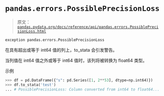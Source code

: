 # `pandas.errors.PossiblePrecisionLoss`

> 原文：[`pandas.pydata.org/docs/reference/api/pandas.errors.PossiblePrecisionLoss.html`](https://pandas.pydata.org/docs/reference/api/pandas.errors.PossiblePrecisionLoss.html)

```py
exception pandas.errors.PossiblePrecisionLoss
```

在具有超出或等于 int64 值的列上，to_stata 会引发警告。

当列值在 int64 值之外或等于 int64 值时，该列将被转换为 float64 类型。

示例

```py
>>> df = pd.DataFrame({"s": pd.Series([1, 2**53], dtype=np.int64)})
>>> df.to_stata('test') 
... # PossiblePrecisionLoss: Column converted from int64 to float64... 
```
